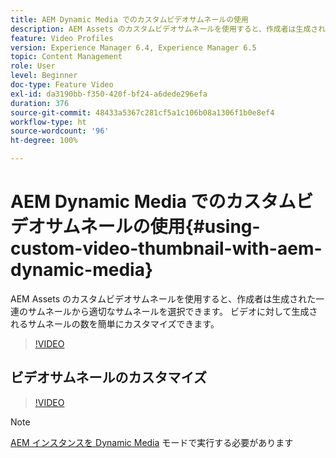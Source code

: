 ```yaml
---
title: AEM Dynamic Media でのカスタムビデオサムネールの使用
description: AEM Assets のカスタムビデオサムネールを使用すると、作成者は生成された一連のサムネールから適切なサムネールを選択できます。 ビデオに対して生成されるサムネールの数を簡単にカスタマイズできます。
feature: Video Profiles
version: Experience Manager 6.4, Experience Manager 6.5
topic: Content Management
role: User
level: Beginner
doc-type: Feature Video
exl-id: da3190bb-f350-420f-bf24-a6dede296efa
duration: 376
source-git-commit: 48433a5367c281cf5a1c106b08a1306f1b0e8ef4
workflow-type: ht
source-wordcount: '96'
ht-degree: 100%

---
```


# AEM Dynamic Media でのカスタムビデオサムネールの使用{#using-custom-video-thumbnail-with-aem-dynamic-media}

AEM Assets のカスタムビデオサムネールを使用すると、作成者は生成された一連のサムネールから適切なサムネールを選択できます。 ビデオに対して生成されるサムネールの数を簡単にカスタマイズできます。

>[!VIDEO](https://video.tv.adobe.com/v/16467?quality=12&learn=on)

## ビデオサムネールのカスタマイズ

>[!VIDEO](https://video.tv.adobe.com/v/18867?quality=12&learn=on)

>[!NOTE]
>
>[AEM インスタンスを Dynamic Media](https://experienceleague.adobe.com/docs/?lang=ja) モードで実行する必要があります
